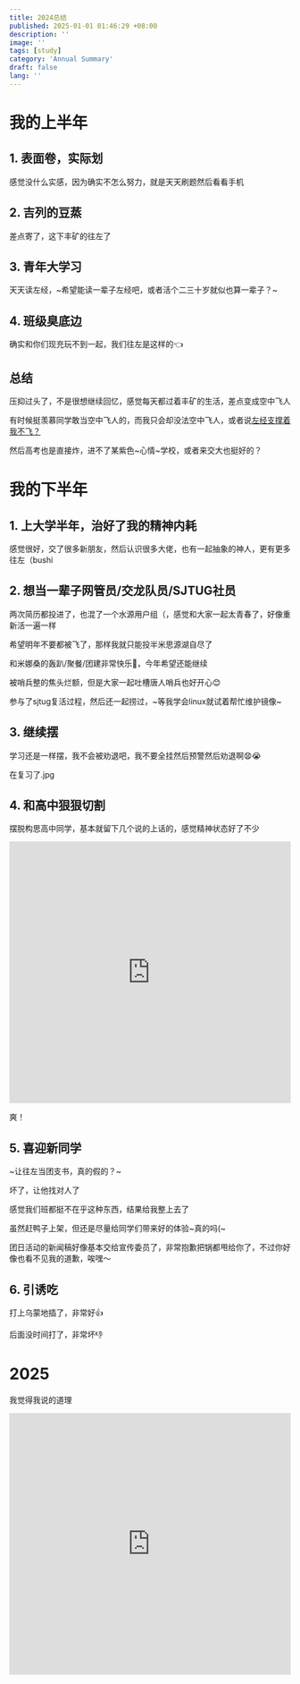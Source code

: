 ```yaml
---
title: 2024总结
published: 2025-01-01 01:46:29 +08:00
description: ''
image: ''
tags: [study]
category: 'Annual Summary'
draft: false 
lang: ''
---
```

# 我的上半年

## 1. 表面卷，实际划

感觉没什么实感，因为确实不怎么努力，就是天天刷题然后看看手机

## 2. 吉列的豆蒸

差点寄了，这下丰矿的往左了

## 3. 青年大学习

天天读左经，~希望能读一辈子左经吧，或者活个二三十岁就似也算一辈子？~

## 4. 班级臭底边

确实和你们现充玩不到一起，我们往左是这样的👈

## 总结

压抑过头了，不是很想继续回忆，感觉每天都过着丰矿的生活，差点变成空中飞人

有时候挺羡慕同学敢当空中飞人的，而我只会却没法空中飞人，或者说[左经支撑着我不飞？](https://zh.wikisource.org/wiki/%E9%9D%A0%E6%AF%9B%E6%B3%BD%E4%B8%9C%E6%80%9D%E6%83%B3%E6%B2%BB%E5%A5%BD%E7%B2%BE%E7%A5%9E%E7%97%85)

然后高考也是直接炸，进不了某紫色~心情~学校，或者来交大也挺好的？

# 我的下半年

## 1. 上大学半年，治好了我的精神内耗

感觉很好，交了很多新朋友，然后认识很多大佬，也有一起抽象的神人，更有更多往左（bushi

## 2. 想当一辈子网管员/交龙队员/SJTUG社员

两次简历都投进了，也混了一个水源用户组（，感觉和大家一起太青春了，好像重新活一遍一样

希望明年不要都被飞了，那样我就只能投半米思源湖自尽了

和米娜桑的轰趴/聚餐/团建非常快乐🎉，今年希望还能继续

被哨兵整的焦头烂额，但是大家一起吐槽唐人哨兵也好开心😊

参与了sjtug复活过程，然后还一起捞过，~等我学会linux就试着帮忙维护镜像~

## 3. 继续摆

学习还是一样摆，我不会被劝退吧，我不要全挂然后预警然后劝退啊😧😭

在复习了.jpg

## 4. 和高中狠狠切割

摆脱构思高中同学，基本就留下几个说的上话的，感觉精神状态好了不少

<iframe width="100%" height="468" src="https://player.bilibili.com/player.html?bvid=BV1144y1w7re&p=1" scrolling="no" border="0" frameborder="no" framespacing="0" allowfullscreen="true"> </iframe>

爽！

## 5. 喜迎新同学

~让往左当团支书，真的假的？~

坏了，让他找对人了

感觉我们班都挺不在乎这种东西，结果给我整上去了

虽然赶鸭子上架，但还是尽量给同学们带来好的体验~真的吗(~

团日活动的新闻稿好像基本交给宣传委员了，非常抱歉把锅都甩给你了，不过你好像也看不见我的道歉，唉嘿～

## 6. 引诱吃

打上乌蒙地插了，非常好👍

后面没时间打了，非常坏👎

# 2025

我觉得我说的道理

<iframe width="100%" height="468" src="https://player.bilibili.com/player.html?bvid=BV1oC411572T&p=1" scrolling="no" border="0" frameborder="no" framespacing="0" allowfullscreen="true"> </iframe>